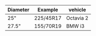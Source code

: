 | Diameter | Example | vehicle |
|--|--|--|
| 25" | 225/45R17 | Octavia 2 |
| 27.5" | 155/70R19 | BMW i3 |

